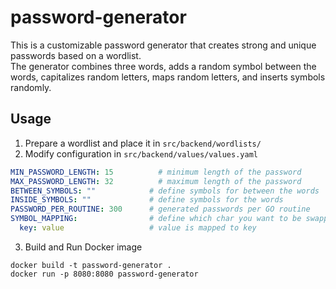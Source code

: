 # password-generator
This is a customizable password generator that creates strong and unique passwords based on a wordlist. <br> 
The generator combines three words, adds a random symbol between the words, capitalizes random letters, maps random letters, and inserts symbols randomly.

## Usage
1. Prepare a wordlist and place it in `src/backend/wordlists/`
2. Modify configuration in `src/backend/values/values.yaml`
```yaml
MIN_PASSWORD_LENGTH: 15          # minimum length of the password
MAX_PASSWORD_LENGTH: 32          # maximum length of the password
BETWEEN_SYMBOLS: ""            # define symbols for between the words
INSIDE_SYMBOLS: ""             # define symbols for the words
PASSWORD_PER_ROUTINE: 300      # generated passwords per GO routine          
SYMBOL_MAPPING:                # define which char you want to be swapped     
  key: value                   # value is mapped to key
```
3. Build and Run Docker image
```
docker build -t password-generator . 
docker run -p 8080:8080 password-generator
```